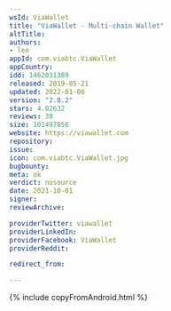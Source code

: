 ```yaml
---
wsId: ViaWallet
title: "ViaWallet - Multi-chain Wallet"
altTitle: 
authors:
- leo
appId: com.viabtc.ViaWallet
appCountry: 
idd: 1462031389
released: 2019-05-21
updated: 2022-01-06
version: "2.8.2"
stars: 4.02632
reviews: 38
size: 101497856
website: https://viawallet.com
repository: 
issue: 
icon: com.viabtc.ViaWallet.jpg
bugbounty: 
meta: ok
verdict: nosource
date: 2021-10-01
signer: 
reviewArchive:

providerTwitter: viawallet
providerLinkedIn: 
providerFacebook: ViaWallet
providerReddit: 

redirect_from:

---
```


{% include copyFromAndroid.html %}
